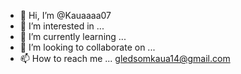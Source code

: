 - 👋 Hi, I’m @Kauaaaa07
- 👀 I’m interested in ...
- 🌱 I’m currently learning ...
- 💞️ I’m looking to collaborate on ...
- 📫 How to reach me ... gledsomkaua14@gmail.com


<!---
Kauaaaa07/Kauaaaa07 is a ✨ special ✨ repository because its `README.md` (this file) appears on your GitHub profile.
You can click the Preview link to take a look at your changes.
--->
